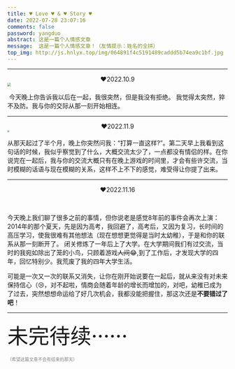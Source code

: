 ```yaml
---
title: ♥ Love ♥ & ♥ Story ♥
date: 2022-07-28 23:07:16
comments: false
password: yangduo
abstract: 这是一篇个人情感文章
message:  这是一篇个人情感文章！（友情提示：姓名的全拼）
top_img: http://js.hnlyx.top/img/064891f4c5191489caddd5b74ea9c1bf.jpg
---
```


-----

 <div style="text-align: center;">❤2022.10.9</div> 



<img src="http://js.hnlyx.top/2022/11/19/16688407218482.jpg" style="zoom:50%;" />

​			今天晚上你告诉我以后在一起，我很突然，但是我没有拒绝。
​    		我觉得太突然，猝不及防。我与你的交际从那一刻开始相连。

------

 <div style="text-align: center;">❤2022.11.9</div> 

<img src="http://js.hnlyx.top/2022/11/19/16688407697671.jpg" style="zoom: 33%;" />

​		从那天起过了半个月，晚上你突然问我：“打算一直这样?”。第二天早上我看到这句话的时候，我似乎察觉到了什么，大概交流太少了，一点都没有情侣的样。在你说完在一起后，我与你的交流大概只有在晚上游戏的时间里，才会有些许交流，当时模糊的话语与现在模糊的关系，这样不上不下的感觉，难受得让你提了出来。

-----

 <div style="text-align: center;">❤2022.11.16</div> 

​		

​		今天晚上我们聊了很多之前的事情，但你说老是感觉8年前的事件会再次上演：2014年的那个夏天，先是因为高考，我回避了，高考后，又因为复习，长时间的高压学习，使我很难有其他想法（现在想想更觉得是当时太幼稚），于是和你的联系从那一刻断开了。		闭关修炼了一年后上了大学。在大学期间我们有过交流，当时的我宛如除出了笼的小鸟，只顾着游戏~~人间~~😂,到了工作后，才发现大学的四年，回忆特别少。我荒废了我的四年大学生活。

​	可能是一次又一次的联系又消失，让你在刚开始说要在一起后，就从来没有对未来保持信心（😢，对不起啦，情商会随着年龄的增长而增加的，对吧，幼稚已成为了过去，突然想想命运给了好几次机会，我都没能把握住，那这次还是**不要错过了吧**！

------

<font size="20px">未完待续······</font>

<font size="0.1px" color="Gray">（希望这篇文章不会有结束的那天）</font>

